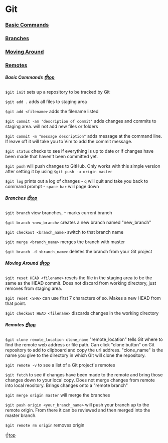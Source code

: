 # <a name="top">Git</a>


### [Basic Commands](#basic_commands)
### [Branches](#branches)
### [Moving Around](#moving)
### [Remotes](#remotes)

##### <a name="basic_commands">Basic Commands</a> :point_up:[top](#top)

`$git init` sets up a repository to be tracked by Git

`$git add .` adds all files to staging area

`$git add <filename>` adds the filename listed

`$git commit -am 'description of commit'` adds changes and commits to staging area. will not add new files or folders

`$git commit -m "message description"` adds message at the command line. If leave off it will take you to Vim to add the commit message.

`$git status` checks to see if everything is up to date or if changes have been made that haven't been committed yet.

`$git push` will push changes to GitHub. Only works with this simple version after setting it by using `$git push -u origin master`

`$git log` prints out a log of changes
    - `q` will quit and take you back to command prompt
    - `space bar` will page down

##### <a name="branches">Branches</a> :point_up:[top](#top)

`$git branch` view branches, `*` marks current branch

`$git branch <new_branch>` creates a new branch named "new_branch"

`$git checkout <branch_name>` switch to that branch name

`$git merge <branch_name>` merges the branch with master

`$git branch -d <branch_name>` deletes the branch from your Git project

##### <a name="moving">Moving Around</a> :point_up:[top](#top)

`$git reset HEAD <filename>` resets the file in the staging area to be the same as the HEAD commit. Does not discard from working directory, just removes from staging area.

`$git reset <SHA>` can use first 7 characters of so. Makes a new HEAD from that point.

`$git checkout HEAD <filename>` discards changes in the working directory

##### <a name="remotes">Remotes</a> :point_up:[top](#top)

`$git clone remote_location clone_name` "remote_location" tells Git where to find the remote web address or file path. Can click "clone button" on Git repository to add to clipboard and copy the url address. "clone_name" is the name you give to the directory in which Git will clone the repository.

`$git remote -v` to see a list of a Git project's remotes

`$git fetch` to see if changes have been made to the remote and bring those changes down to your local copy. Does not merge changes from remote into local reository. Brings changes onto a "remote branch"

`$git merge origin master` will merge the branches

`$git push origin <your_branch_name>` will push your branch up to the remote origin. From there it can be reviewed and then merged into the master branch.

`$git remote rm origin` removes origin

:point_up:[top](#top)
